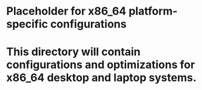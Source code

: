 # Placeholder for x86_64 platform-specific configurations
# This directory will contain configurations and optimizations for x86_64 desktop and laptop systems.
